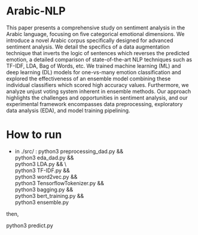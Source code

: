 # Arabic-NLP
 This paper presents a comprehensive study on sentiment analysis in the Arabic language, focusing on five categorical emotional dimensions. We introduce a novel Arabic corpus specifically designed for advanced sentiment analysis. We detail the specifics of a data augmentation technique that inverts the logic of sentences which reverses the predicted emotion, a detailed comparison of state-of-the-art NLP techniques such as TF-IDF, LDA, Bag of Words, etc. We trained machine learning (ML) and deep learning (DL) models for one-vs-many emotion classification and explored the effectiveness of an ensemble model combining these individual classifiers which scored high accuracy values. Furthermore, we analyze unjust voting system inherent in ensemble methods. Our approach highlights the challenges and opportunities in sentiment analysis, and our experimental framework encompasses data preprocessing, exploratory data analysis (EDA), and model training pipelining.

# How to run
* in ./src/ :
python3 preprocessing_dad.py && \
python3 eda_dad.py && \
python3 LDA.py && \    
python3 TF-IDF.py && \
python3 word2vec.py && \
python3 TensorflowTokenizer.py && \
python3 bagging.py && \
python3 bert_training.py && \
python3 ensemble.py

then,

python3 predict.py